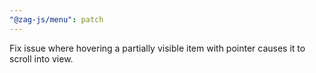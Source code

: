 ```yaml
---
"@zag-js/menu": patch
---
```


Fix issue where hovering a partially visible item with pointer causes it to scroll into view.
